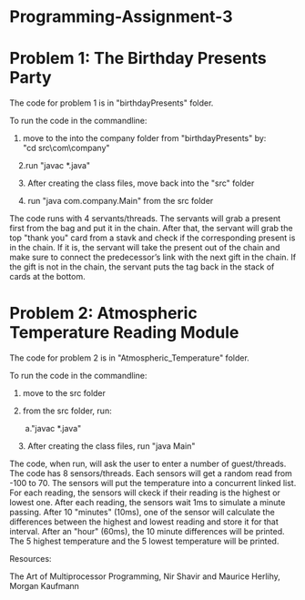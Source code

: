 # Programming-Assignment-3

# Problem 1: The Birthday Presents Party
The code for problem 1 is in "birthdayPresents" folder. 

To run the code in the commandline:

1. move to the into the company folder from "birthdayPresents" by:
&nbsp;&nbsp;&nbsp;&nbsp;&nbsp;&nbsp; "cd src\com\company"
  
&nbsp;&nbsp;&nbsp; 2.run "javac *.java"

&nbsp;&nbsp;&nbsp; 3. After creating the class files, move back into the "src" folder 

&nbsp;&nbsp;&nbsp; 4. run "java com.company.Main" from the src folder

The code runs with 4 servants/threads. The servants will grab a present first from the bag and put it in the chain. After that, the servant will grab the top "thank you" card from a stavk and check if the corresponding present is in the chain. If it is, the servant will take the present out of the chain and make sure to connect the predecessor’s link with the next gift in the chain. If the gift is not in the chain, the servant puts the tag back in the stack of cards at the bottom.

# Problem 2: Atmospheric Temperature Reading Module

The code for problem 2 is in "Atmospheric_Temperature" folder. 

To run the code in the commandline:

1. move to the src folder

2. from the src folder, run:
  
&nbsp;&nbsp;&nbsp;&nbsp;&nbsp;&nbsp; a."javac *.java"

&nbsp;&nbsp;&nbsp; 3. After creating the class files, run "java Main"

The code, when run, will ask the user to enter a number of guest/threads. The code has 8 sensors/threads. Each sensors will get a random read from -100 to 70. The sensors will put the temperature into a concurrent linked list. For each reading, the sensors will ckeck if their reading is the highest or lowest one. After each reading, the sensors wait 1ms to simulate a minute passing. After 10 "minutes" (10ms), one of the sensor will calculate the differences between the highest and lowest reading and store it for that interval. After an "hour" (60ms), the 10 minute differences will be printed. The 5 highest temperature and the 5 lowest temperature will be printed. 

Resources:

The Art of Multiprocessor Programming, Nir Shavir and Maurice Herlihy, Morgan Kaufmann
